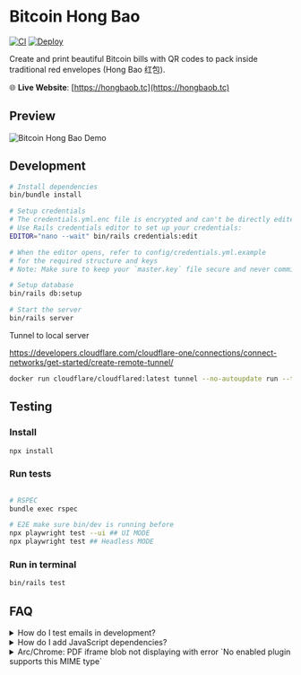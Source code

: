 # Bitcoin Hong Bao

[![CI](https://github.com/username/hongbao/actions/workflows/ci.yml/badge.svg)](https://github.com/username/hongbao/actions/workflows/ci.yml)
[![Deploy](https://github.com/username/hongbao/actions/workflows/deploy.yml/badge.svg)](https://github.com/username/hongbao/actions/workflows/deploy.yml)

Create and print beautiful Bitcoin bills with QR codes to pack inside traditional red envelopes (Hong Bao 红包).

🌐 **Live Website**: [https://hongbaob.tc](https://hongbaob.tc)

## Preview

![Bitcoin Hong Bao Demo](/app/assets/images/readme/demo.gif)

## Development

```bash
# Install dependencies
bin/bundle install

# Setup credentials
# The credentials.yml.enc file is encrypted and can't be directly edited
# Use Rails credentials editor to set up your credentials:
EDITOR="nano --wait" bin/rails credentials:edit

# When the editor opens, refer to config/credentials.yml.example
# for the required structure and keys
# Note: Make sure to keep your `master.key` file secure and never commit it to version control.

# Setup database
bin/rails db:setup

# Start the server
bin/rails server
```

Tunnel to local server

https://developers.cloudflare.com/cloudflare-one/connections/connect-networks/get-started/create-remote-tunnel/

```bash
docker run cloudflare/cloudflared:latest tunnel --no-autoupdate run --token {token}

```

## Testing

### Install
```bash
npx install
```

### Run tests
```bash

# RSPEC
bundle exec rspec

# E2E make sure bin/dev is running before
npx playwright test --ui ## UI MODE
npx playwright test ## Headless MODE
```



### Run in terminal
```bash
bin/rails test
```


## FAQ


<details>
<summary>How do I test emails in development?</summary>

Emails are caught by Letter Opener and displayed in your browser:
- Automatic Preview: Opens in new tab when email is sent
- Email Dashboard: Visit http://localhost:3000/letter_opener
</details>

<details>
<summary>How do I add JavaScript dependencies?</summary>

We use ImportMaps with [JSPM](https://jspm.io/):
1. Visit [JSPM Generator](https://generator.jspm.io/)
2. Search and select your package
3. Copy the generated import URL
4. Add to `config/importmap.rb`
</details>

<details>
<summary>Arc/Chrome: PDF iframe blob not displaying with error `No enabled plugin supports this MIME type`</summary>

- Chrome shows "No enabled plugin supports this MIME type"
- Only affects localhost environment
- Workaround: Use Safari for local PDF testing
- [Issue #39](https://github.com/sbounmy/hongbao_bitcoin/issues/39)
</details>